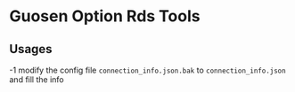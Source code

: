 
# Guosen Option Rds Tools

## Usages

-1 modify the config file `connection_info.json.bak` to `connection_info.json` and fill the info
